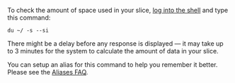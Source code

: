 
To check the amount of space used in your slice, [log into the shell](https://www.feralhosting.com/faq/view?question=12) and type this command:

~~~
du ~/ -s --si
~~~

There might be a delay before any response is displayed — it may take up to 3 minutes for the system to calculate the amount of data in your slice.

You can setup an alias for this command to help you remember it better. Please see the [Aliases FAQ](https://www.feralhosting.com/faq/view?question=31).



